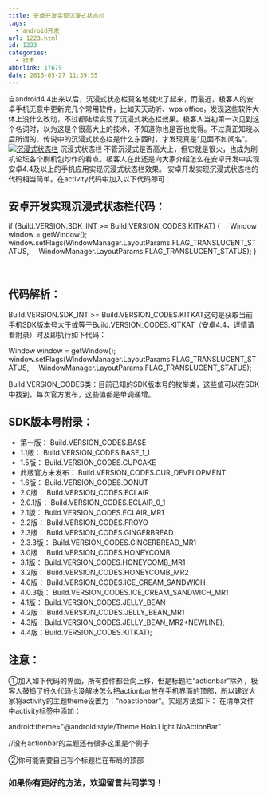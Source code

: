 ```yaml
---
title: 安卓开发实现沉浸式状态栏
tags:
  - android开发
url: 1223.html
id: 1223
categories:
  - 技术
abbrlink: 17679
date: 2015-05-27 11:39:55
---
```


自android4.4出来以后，沉浸式状态栏莫名地就火了起来，而最近，极客人的安卓手机无意中更新完几个常用软件，比如天天动听、wps office，发现这些软件大体上没什么改动，不过都陆续实现了沉浸式状态栏效果。极客人当初第一次见到这个名词时，以为这是个很高大上的技术，不知道你也是否也觉得。不过真正知晓以后所谓的、传说中的沉浸式状态栏是什么东西时，才发现真是“见面不如闻名”。 [![沉浸式状态栏](http://baiyuan.wang/wp-content/uploads/2015/05/baiyuan.wang_2015-05-27_12-02-34.jpg)](http://baiyuan.wang/wp-content/uploads/2015/05/baiyuan.wang_2015-05-27_12-02-34.jpg) 沉浸式状态栏 不管沉浸式是否高大上，但它就是很火，也成为刷机论坛各个刷机包炒作的看点。极客人在此还是向大家介绍怎么在安卓开发中实现安卓4.4及以上的手机应用实现沉浸式状态栏效果。 安卓开发实现沉浸式状态栏的代码相当简单。在activity代码中加入以下代码即可：

安卓开发实现沉浸式状态栏代码：
---------------

if (Build.VERSION.SDK\_INT >= Build.VERSION\_CODES.KITKAT) {
    Window window = getWindow();
    window.setFlags(WindowManager.LayoutParams.FLAG\_TRANSLUCENT\_STATUS,
    WindowManager.LayoutParams.FLAG\_TRANSLUCENT\_STATUS);
}

 

代码解析：
-----

Build.VERSION.SDK\_INT >= Build.VERSION\_CODES.KITKAT这句是获取当前手机SDK版本号大于或等于Build.VERSION_CODES.KITKAT（安卓4.4，详情请看附录）时及即执行如下代码：

Window window = getWindow();
    window.setFlags(WindowManager.LayoutParams.FLAG\_TRANSLUCENT\_STATUS,
    WindowManager.LayoutParams.FLAG\_TRANSLUCENT\_STATUS);

Build.VERSION_CODES类：目前已知的SDK版本号的枚举类，这些值可以在SDK中找到，每次官方发布，这些值都是单调递增。

SDK版本号附录：
---------

*   第一版： Build.VERSION_CODES.BASE
*   1.1版： Build.VERSION\_CODES.BASE\_1_1
*   1.5版： Build.VERSION_CODES.CUPCAKE
*   此版官方未发布： Build.VERSION\_CODES.CUR\_DEVELOPMENT
*   1.6版： Build.VERSION_CODES.DONUT
*   2.0版： Build.VERSION_CODES.ECLAIR
*   2.0.1版： Build.VERSION\_CODES.ECLAIR\_0_1
*   2.1版： Build.VERSION\_CODES.ECLAIR\_MR1
*   2.2版： Build.VERSION_CODES.FROYO
*   2.3版： Build.VERSION_CODES.GINGERBREAD
*   2.3.3版： Build.VERSION\_CODES.GINGERBREAD\_MR1
*   3.0版： Build.VERSION_CODES.HONEYCOMB
*   3.1版： Build.VERSION\_CODES.HONEYCOMB\_MR1
*   3.2版： Build.VERSION\_CODES.HONEYCOMB\_MR2
*   4.0版： Build.VERSION\_CODES.ICE\_CREAM_SANDWICH
*   4.0.3版： Build.VERSION\_CODES.ICE\_CREAM\_SANDWICH\_MR1
*   4.1版： Build.VERSION\_CODES.JELLY\_BEAN
*   4.2版： Build.VERSION\_CODES.JELLY\_BEAN_MR1
*   4.3版：Build.VERSION\_CODES.JELLY\_BEAN_MR2+NEWLINE);
*   4.4版：Build.VERSION_CODES.KITKAT);

注意：
---

①加入如下代码的界面，所有控件都会向上移，但是标题栏“actionbar”除外，极客人鼓捣了好久代码也没解决怎么把actionbar放在手机界面的顶部，所以建议大家将activity的主题theme设置为：“noactionbar”。实现方法如下： 在清单文件中activity标签中添加：

android:theme="@android:style/Theme.Holo.Light.NoActionBar"

//没有actionbar的主题还有很多这里是个例子

②你可能需要自己写个标题栏在布局的顶部

### 如果你有更好的方法，欢迎留言共同学习！